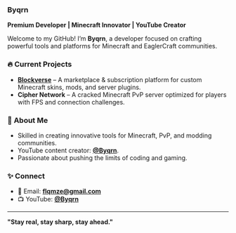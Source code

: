 ### **Byqrn**  
**Premium Developer | Minecraft Innovator | YouTube Creator**

Welcome to my GitHub! I’m **Byqrn**, a developer focused on crafting powerful tools and platforms for Minecraft and EaglerCraft communities.

### 🔥 **Current Projects**
- **[Blockverse](https://github.com/Byqrn/Blockverse)** – A marketplace & subscription platform for custom Minecraft skins, mods, and server plugins.
- **Cipher Network** – A cracked Minecraft PvP server optimized for players with FPS and connection challenges.

### 🌟 **About Me**
- Skilled in creating innovative tools for Minecraft, PvP, and modding communities.
- YouTube content creator: **[@Byqrn](https://youtube.com/@Byqrnn)**.
- Passionate about pushing the limits of coding and gaming.

### ✨ **Connect**
- 📧 Email: **[flqmze@gmail.com](mailto:flqmze@gmail.com)**
- 📺 YouTube: **[@Byqrn](https://youtube.com/@Byqrnn)**

---

**"Stay real, stay sharp, stay ahead."**

